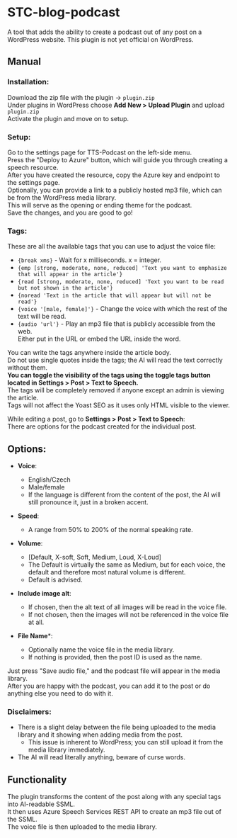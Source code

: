 # STC-blog-podcast
A tool that adds the ability to create a podcast out of any post on a WordPress website.
This plugin is not yet official on WordPress.

## Manual
### Installation:  
Download the zip file with the plugin -> `plugin.zip`  
Under plugins in WordPress choose **Add New > Upload Plugin** and upload `plugin.zip`  
Activate the plugin and move on to setup.

### Setup:  
Go to the settings page for TTS-Podcast on the left-side menu.  
Press the "Deploy to Azure" button, which will guide you through creating a speech resource.  
After you have created the resource, copy the Azure key and endpoint to the settings page.  
Optionally, you can provide a link to a publicly hosted mp3 file, which can be from the WordPress media library.  
This will serve as the opening or ending theme for the podcast.  
Save the changes, and you are good to go!

### Tags:  
These are all the available tags that you can use to adjust the voice file:  
- `{break xms}` - Wait for x milliseconds. x = integer.  
- `{emp [strong, moderate, none, reduced] 'Text you want to emphasize that will appear in the article'}`  
- `{read [strong, moderate, none, reduced] 'Text you want to be read but not shown in the article'}`  
- `{noread 'Text in the article that will appear but will not be read'}`  
- `{voice '[male, female]'}` - Change the voice with which the rest of the text will be read.  
- `{audio 'url'}` - Play an mp3 file that is publicly accessible from the web.  
    Either put in the URL or embed the URL inside the word.

You can write the tags anywhere inside the article body.  
Do not use single quotes inside the tags; the AI will read the text correctly without them.  
**You can toggle the visibility of the tags using the toggle tags button located in Settings > Post > Text to Speech.**  
The tags will be completely removed if anyone except an admin is viewing the article.  
Tags will not affect the Yoast SEO as it uses only HTML visible to the viewer.   

While editing a post, go to **Settings > Post > Text to Speech**:   
There are options for the podcast created for the individual post.

## Options:  
- **Voice**:  
    - English/Czech  
    - Male/female  
    - If the language is different from the content of the post, the AI will still pronounce it, just in a broken accent.

- **Speed**:  
    - A range from 50% to 200% of the normal speaking rate.

- **Volume**:  
    - [Default, X-soft, Soft, Medium, Loud, X-Loud]  
    - The Default is virtually the same as Medium, but for each voice, the default and therefore most natural volume is different.  
    - Default is advised.

- **Include image alt**:  
    - If chosen, then the alt text of all images will be read in the voice file.  
    - If not chosen, then the images will not be referenced in the voice file at all.

- **File Name***:  
    - Optionally name the voice file in the media library.  
    - If nothing is provided, then the post ID is used as the name.

Just press "Save audio file," and the podcast file will appear in the media library.  
After you are happy with the podcast, you can add it to the post or do anything else you need to do with it.

### Disclaimers:  
- There is a slight delay between the file being uploaded to the media library and it showing when adding media from the post.  
    - This issue is inherent to WordPress; you can still upload it from the media library immediately.  
- The AI will read literally anything, beware of curse words.

## Functionality
The plugin transforms the content of the post along with any special tags into AI-readable SSML.  
It then uses Azure Speech Services REST API to create an mp3 file out of the SSML.  
The voice file is then uploaded to the media library.
